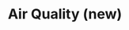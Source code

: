 ---
title: Air Quality (new)
tag: [guide, api, aq-v1, overview]
layout: guide-overview
description: Global Air Quality API, compatible with local air quality standards, includes real-time and forecast data at a resolution of 1x1 kilometers, for easy access to air quality, pollutants, and health advice for a specified location.
permalink: /en/docs/api/air-quality/
ref: 0-api-aq-v1
---